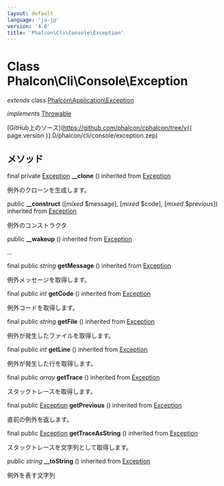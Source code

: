 ```yaml
---
layout: default
language: 'ja-jp'
version: '4.0'
title: 'Phalcon\Cli\Console\Exception'
---
```

# Class **Phalcon\Cli\Console\Exception**

*extends* class [Phalcon\Application\Exception](Phalcon_Application_Exception)

*implements* [Throwable](https://php.net/manual/en/class.throwable.php)

[GitHub上のソース](https://github.com/phalcon/cphalcon/tree/v{{ page.version }}.0/phalcon/cli/console/exception.zep)

## メソッド

final private [Exception](https://php.net/manual/en/class.exception.php) **__clone** () inherited from [Exception](https://php.net/manual/en/class.exception.php)

例外のクローンを生成します。

public **__construct** ([*mixed* $message], [*mixed* $code], [*mixed* $previous]) inherited from [Exception](https://php.net/manual/en/class.exception.php)

例外のコンストラクタ

public **__wakeup** () inherited from [Exception](https://php.net/manual/en/class.exception.php)

...

final public *string* **getMessage** () inherited from [Exception](https://php.net/manual/en/class.exception.php)

例外メッセージを取得します。

final public *int* **getCode** () inherited from [Exception](https://php.net/manual/en/class.exception.php)

例外コードを取得します。

final public *string* **getFile** () inherited from [Exception](https://php.net/manual/en/class.exception.php)

例外が発生したファイルを取得します。

final public *int* **getLine** () inherited from [Exception](https://php.net/manual/en/class.exception.php)

例外が発生した行を取得します。

final public *array* **getTrace** () inherited from [Exception](https://php.net/manual/en/class.exception.php)

スタックトレースを取得します。

final public [Exception](https://php.net/manual/en/class.exception.php) **getPrevious** () inherited from [Exception](https://php.net/manual/en/class.exception.php)

直前の例外を返します。

final public [Exception](https://php.net/manual/en/class.exception.php) **getTraceAsString** () inherited from [Exception](https://php.net/manual/en/class.exception.php)

スタックトレースを文字列として取得します。

public *string* **__toString** () inherited from [Exception](https://php.net/manual/en/class.exception.php)

例外を表す文字列